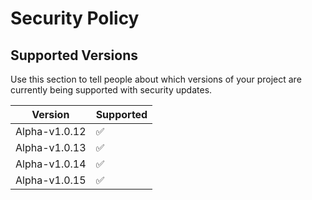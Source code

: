 # Security Policy

## Supported Versions

Use this section to tell people about which versions of your project are
currently being supported with security updates.

| Version | Supported          |
| ------- | ------------------ |
| Alpha-v1.0.12 | :white_check_mark: |
| Alpha-v1.0.13 | ✅ |
| Alpha-v1.0.14 | ✅ |
| Alpha-v1.0.15 | ✅ |

